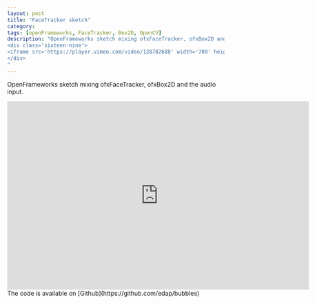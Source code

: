 ```yaml
---
layout: post
title: "FaceTracker sketch"
category:
tags: [openFrameworks, FaceTracker, Box2D, OpenCV]
description: "OpenFrameworks sketch mixing ofxFaceTracker, ofxBox2D and the audio input.
<div class='sixteen-nine'>
<iframe src='https://player.vimeo.com/video/128782688' width='700' height='438' frameborder='0' webkitallowfullscreen mozallowfullscreen allowfullscreen></iframe>
</div>
"
---
```

OpenFrameworks sketch mixing ofxFaceTracker, ofxBox2D and the audio input.
<div class="sixteen-nine">
<iframe src="https://player.vimeo.com/video/128782688" width="700" height="438" frameborder="0" webkitallowfullscreen mozallowfullscreen allowfullscreen></iframe>
</div>
The code is available on [Github](https://github.com/edap/bubbles)
